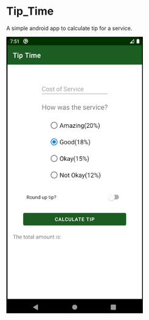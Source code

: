# Tip_Time


A simple android app to calculate tip for a service.

![](Screenshots/Screenshot%20(111).png)


